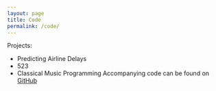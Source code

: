 ```yaml
---
layout: page
title: Code
permalink: /code/
---
```


Projects:
- Predicting Airline Delays
- 523
- Classical Music Programming
Accompanying code can be found on [GitHub](https://github.com/aky4wn/)
